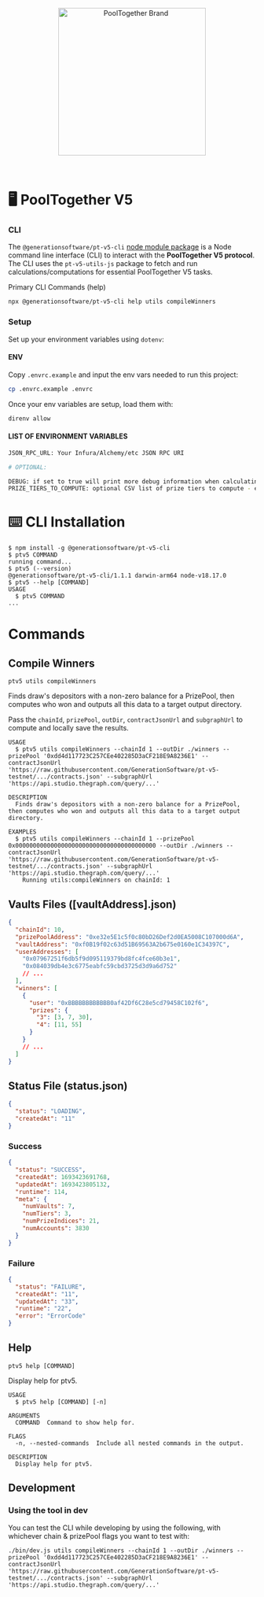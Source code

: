 <p align="center">
  <img src="https://raw.githubusercontent.com/GenerationSoftware/pt-v5-utils-js/main/img/pooltogether-logo--purple@2x.png?raw=true" alt="PoolTogether Brand" style="max-width:100%;" width="300">
</p>

<br />

# 🖥️ PoolTogether V5

### CLI

The `@generationsoftware/pt-v5-cli` [node module package](https://www.npmjs.com/package/@generationsoftware/pt-v5-cli) is a Node command line interface (CLI) to interact with the **PoolTogether V5 protocol**. The CLI uses the `pt-v5-utils-js` package to fetch and run calculations/computations for essential PoolTogether V5 tasks.

Primary CLI Commands (help)

```sh
npx @generationsoftware/pt-v5-cli help utils compileWinners
```

### Setup

Set up your environment variables using `dotenv`:

#### ENV

Copy `.envrc.example` and input the env vars needed to run this project:

```sh
cp .envrc.example .envrc
```

Once your env variables are setup, load them with:

```sh
direnv allow
```

#### LIST OF ENVIRONMENT VARIABLES

```sh
JSON_RPC_URL: Your Infura/Alchemy/etc JSON RPC URI

# OPTIONAL:

DEBUG: if set to true will print more debug information when calculating winners
PRIZE_TIERS_TO_COMPUTE: optional CSV list of prize tiers to compute - example: '0,2,3,5'
```

# ⌨️ CLI Installation

<!-- usage -->

```sh-session
$ npm install -g @generationsoftware/pt-v5-cli
$ ptv5 COMMAND
running command...
$ ptv5 (--version)
@generationsoftware/pt-v5-cli/1.1.1 darwin-arm64 node-v18.17.0
$ ptv5 --help [COMMAND]
USAGE
  $ ptv5 COMMAND
...
```

<!-- usagestop -->

# Commands

## Compile Winners

```sh-session
ptv5 utils compileWinners
```

Finds draw's depositors with a non-zero balance for a PrizePool, then computes who won and outputs all this data to a target output directory.

Pass the `chainId`, `prizePool`, `outDir`, `contractJsonUrl` and `subgraphUrl` to compute and locally save the results.

```
USAGE
  $ ptv5 utils compileWinners --chainId 1 --outDir ./winners --prizePool '0xdd4d117723C257CEe402285D3aCF218E9A8236E1' --contractJsonUrl 'https://raw.githubusercontent.com/GenerationSoftware/pt-v5-testnet/.../contracts.json' --subgraphUrl 'https://api.studio.thegraph.com/query/...'

DESCRIPTION
  Finds draw's depositors with a non-zero balance for a PrizePool, then computes who won and outputs all this data to a target output directory.

EXAMPLES
  $ ptv5 utils compileWinners --chainId 1 --prizePool 0x0000000000000000000000000000000000000000 --outDir ./winners --contractJsonUrl 'https://raw.githubusercontent.com/GenerationSoftware/pt-v5-testnet/.../contracts.json' --subgraphUrl 'https://api.studio.thegraph.com/query/...'
    Running utils:compileWinners on chainId: 1
```

## Vaults Files ([vaultAddress].json)

```json
{
  "chainId": 10,
  "prizePoolAddress": "0xe32e5E1c5f0c80bD26Def2d0EA5008C107000d6A",
  "vaultAddress": "0xf0B19f02c63d51B69563A2b675e0160e1C34397C",
  "userAddresses": [
    "0x07967251f6db5f9d095119379bd8fc4fce60b3e1",
    "0x084039db4e3c6775eabfc59cbd3725d3d9a6d752"
    // ...
  ],
  "winners": [
    {
      "user": "0xBBBBBBBBBBBB0af42Df6C28e5cd79458C102f6",
      "prizes": {
        "3": [3, 7, 30],
        "4": [11, 55]
      }
    }
    // ...
  ]
}
```

## Status File (status.json)

```json
{
  "status": "LOADING",
  "createdAt": "11"
}
```

### Success

```json
{
  "status": "SUCCESS",
  "createdAt": 1693423691768,
  "updatedAt": 1693423805132,
  "runtime": 114,
  "meta": {
    "numVaults": 7,
    "numTiers": 3,
    "numPrizeIndices": 21,
    "numAccounts": 3830
  }
}
```

### Failure

```json
{
  "status": "FAILURE",
  "createdAt": "11",
  "updatedAt": "33",
  "runtime": "22",
  "error": "ErrorCode"
}
```

## Help

```sh-session
ptv5 help [COMMAND]
```

Display help for ptv5.

```
USAGE
  $ ptv5 help [COMMAND] [-n]

ARGUMENTS
  COMMAND  Command to show help for.

FLAGS
  -n, --nested-commands  Include all nested commands in the output.

DESCRIPTION
  Display help for ptv5.
```

## Development

### Using the tool in dev

You can test the CLI while developing by using the following, with whichever chain & prizePool flags you want to test with:

```
./bin/dev.js utils compileWinners --chainId 1 --outDir ./winners --prizePool '0xdd4d117723C257CEe402285D3aCF218E9A8236E1' --contractJsonUrl 'https://raw.githubusercontent.com/GenerationSoftware/pt-v5-testnet/.../contracts.json' --subgraphUrl 'https://api.studio.thegraph.com/query/...'
```

